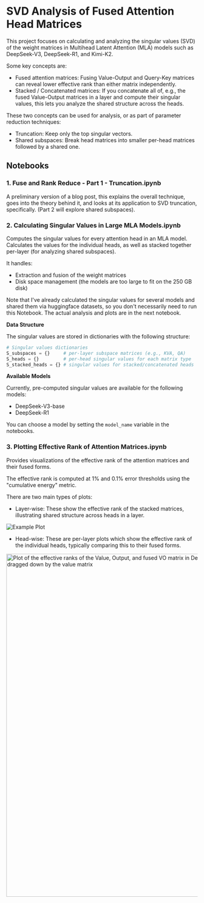 # SVD Analysis of Fused Attention Head Matrices

This project focuses on calculating and analyzing the singular values (SVD) of the weight matrices in Multihead Latent Attention (MLA) models such as DeepSeek-V3, DeepSeek-R1, and Kimi-K2.

Some key concepts are:

* Fused attention matrices: Fusing Value-Output and Query-Key matrices can reveal lower effective rank than either matrix independently.
* Stacked / Concatenated matrices: If you concatenate all of, e.g., the fused Value-Output matrices in a layer and compute their singular values, this lets you analyze the shared structure across the heads.

These two concepts can be used for analysis, or as part of parameter reduction techniques:

* Truncation: Keep only the top singular vectors.
* Shared subspaces: Break head matrices into smaller per-head matrices followed by a shared one. 

## Notebooks

### 1. Fuse and Rank Reduce - Part 1 - Truncation.ipynb

A preliminary version of a blog post, this explains the overall technique, goes into the theory behind it, and looks at its application to SVD truncation, specifically. (Part 2 will explore shared subspaces).

### 2. Calculating Singular Values in Large MLA Models.ipynb

Computes the singular values for every attention head in an MLA model. Calculates the values for the individual heads, as well as stacked together per-layer (for analyzing shared subspaces). 

It handles:

* Extraction and fusion of the weight matrices
* Disk space management (the models are too large to fit on the 250 GB disk) 
 
Note that I've already calculated the singular values for several models and shared them via huggingface datasets, so you don't necessarily need to run this Notebook. The actual analysis and plots are in the next notebook. 

**Data Structure**

The singular values are stored in dictionaries with the following structure:

```python
# Singular values dictionaries
S_subspaces = {}     # per-layer subspace matrices (e.g., KVA, QA)
S_heads = {}         # per-head singular values for each matrix type
S_stacked_heads = {} # singular values for stacked/concatenated heads
```

**Available Models**

Currently, pre-computed singular values are available for the following models:

* DeepSeek-V3-base
* DeepSeek-R1

You can choose a model by setting the `model_name` variable in the notebooks.

### 3. Plotting Effective Rank of Attention Matrices.ipynb

Provides visualizations of the effective rank of the attention matrices and their fused forms.

The effective rank is computed at 1% and 0.1% error thresholds using the "cumulative energy" metric.

There are two main types of plots:

* Layer-wise: These show the effective rank of the stacked matrices, illustrating shared structure across heads in a layer.

![Example Plot](https://lh3.googleusercontent.com/d/1jM0tRYOOVTyOWiNRAXfl-umO3feFLMRK)

* Head-wise: These are per-layer plots which show the effective rank of the individual heads, typically comparing this to their fused forms.

<img src='https://lh3.googleusercontent.com/d/1A4whsqz0PRgxR0fa3n73XTpSR0XfwUo9' alt='Plot of the effective ranks of the Value, Output, and fused VO matrix in DeepSeek-R1 showing the combined effective rank being dragged down by the value matrix' width='900' />




